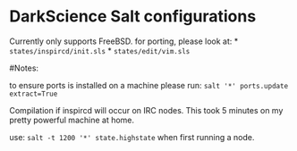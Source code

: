 # DarkScience Salt configurations

Currently only supports FreeBSD.
for porting, please look at:
    * `states/inspircd/init.sls`
    * `states/edit/vim.sls`


#Notes:

to ensure ports is installed on a machine please run:
`salt '*' ports.update extract=True`

Compilation if inspircd will occur on IRC nodes.
This took 5 minutes on my pretty powerful machine at home.

use:
`salt -t 1200 '*' state.highstate` when first running a node.
